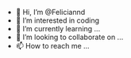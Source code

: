 - 👋 Hi, I’m @Feliciannd
- 👀 I’m interested in coding
- 🌱 I’m currently learning ...
- 💞️ I’m looking to collaborate on ...
- 📫 How to reach me ...

<!---
Feliciannd/Feliciannd is a ✨ special ✨ repository because its `README.md` (this file) appears on your GitHub profile.
You can click the Preview link to take a look at your changes.
--->
